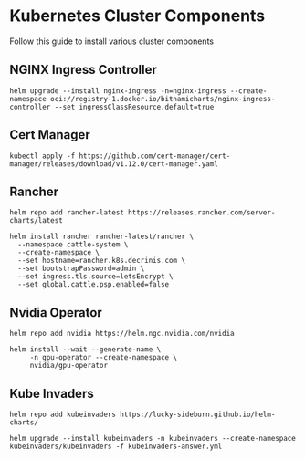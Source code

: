 # Kubernetes Cluster Components
Follow this guide to install various cluster components

## NGINX Ingress Controller
```
helm upgrade --install nginx-ingress -n=nginx-ingress --create-namespace oci://registry-1.docker.io/bitnamicharts/nginx-ingress-controller --set ingressClassResource.default=true
```

## Cert Manager
```
kubectl apply -f https://github.com/cert-manager/cert-manager/releases/download/v1.12.0/cert-manager.yaml
```

## Rancher
```
helm repo add rancher-latest https://releases.rancher.com/server-charts/latest

helm install rancher rancher-latest/rancher \
  --namespace cattle-system \
  --create-namespace \
  --set hostname=rancher.k8s.decrinis.com \
  --set bootstrapPassword=admin \
  --set ingress.tls.source=letsEncrypt \
  --set global.cattle.psp.enabled=false

```

## Nvidia Operator
```
helm repo add nvidia https://helm.ngc.nvidia.com/nvidia

helm install --wait --generate-name \
     -n gpu-operator --create-namespace \
     nvidia/gpu-operator
```

## Kube Invaders
```
helm repo add kubeinvaders https://lucky-sideburn.github.io/helm-charts/

helm upgrade --install kubeinvaders -n kubeinvaders --create-namespace kubeinvaders/kubeinvaders -f kubeinvaders-answer.yml
```